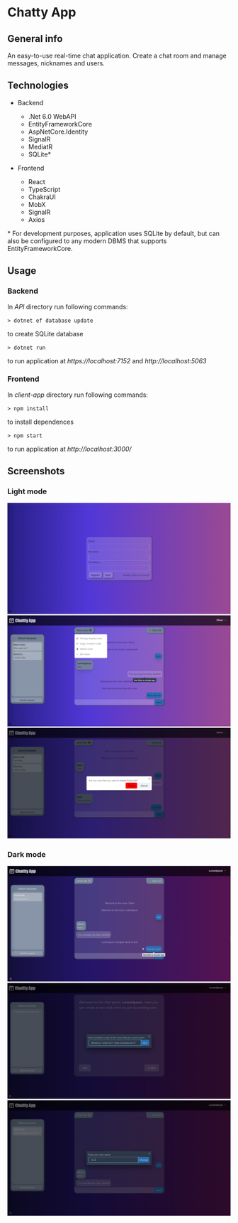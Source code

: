 # Chatty App

## General info
An easy-to-use real-time chat application. Create a chat room and manage messages, nicknames and users.


## Technologies
-  Backend
    - .Net 6.0 WebAPI
    - EntityFrameworkCore
    - AspNetCore.Identity
    - SignalR
    - MediatR
    - SQLite*

- Frontend
    - React
    - TypeScript
    - ChakraUI
    - MobX
    - SignalR
    - Axios
    
\* For development purposes, application uses SQLite by default, but can also be configured to any modern DBMS that supports EntityFrameworkCore.
    
## Usage

### Backend
In _API_ directory run following commands:
```console
> dotnet ef database update
```
to create SQLite database

```console
> dotnet run
```
to run application at _https://localhost:7152_ and _http://localhost:5063_

### Frontend
In _client-app_ directory run following commands:
```console
> npm install
```
to install dependences 
```console
> npm start
```
to run application at _http://localhost:3000/_

## Screenshots

### Light mode
![light register view](https://github.com/Damian0401/Chatty.App/blob/main/Images/register-light.png)
![light delete room view](https://github.com/Damian0401/Chatty.App/blob/main/Images/chat-light.png)
![light chat view](https://github.com/Damian0401/Chatty.App/blob/main/Images/delete-light.png)

### Dark mode
![dark chat view](https://github.com/Damian0401/Chatty.App/blob/main/Images/chat-dark.png)
![dark join view](https://github.com/Damian0401/Chatty.App/blob/main/Images/join-dark.png)
![dark change name view](https://github.com/Damian0401/Chatty.App/blob/main/Images/change-dark.png)
